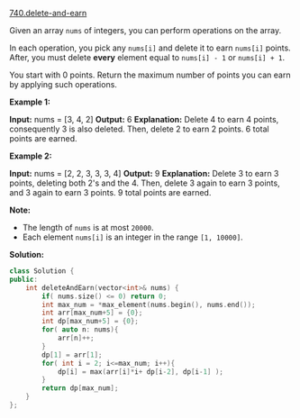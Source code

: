 [740.delete-and-earn](https://leetcode.com/problems/delete-and-earn/)  

Given an array `nums` of integers, you can perform operations on the array.

In each operation, you pick any `nums[i]` and delete it to earn `nums[i]` points. After, you must delete **every** element equal to `nums[i] - 1` or `nums[i] + 1`.

You start with 0 points. Return the maximum number of points you can earn by applying such operations.

**Example 1:**

**Input:** nums = \[3, 4, 2\]
**Output:** 6
**Explanation:** 
Delete 4 to earn 4 points, consequently 3 is also deleted.
Then, delete 2 to earn 2 points. 6 total points are earned.

**Example 2:**

**Input:** nums = \[2, 2, 3, 3, 3, 4\]
**Output:** 9
**Explanation:** 
Delete 3 to earn 3 points, deleting both 2's and the 4.
Then, delete 3 again to earn 3 points, and 3 again to earn 3 points.
9 total points are earned.

**Note:**

*   The length of `nums` is at most `20000`.
*   Each element `nums[i]` is an integer in the range `[1, 10000]`.  



**Solution:**  

```cpp
class Solution {
public:
    int deleteAndEarn(vector<int>& nums) {
        if( nums.size() <= 0) return 0;
        int max_num = *max_element(nums.begin(), nums.end());
        int arr[max_num+5] = {0};
        int dp[max_num+5] = {0};
        for( auto n: nums){
            arr[n]++;
        }
        dp[1] = arr[1];
        for( int i = 2; i<=max_num; i++){
            dp[i] = max(arr[i]*i+ dp[i-2], dp[i-1] );
        }
        return dp[max_num];
    }
};
```
      